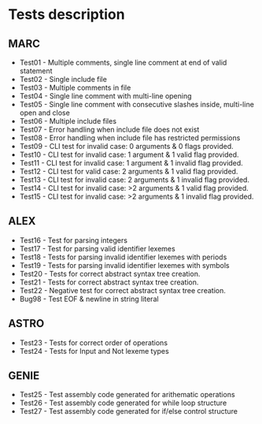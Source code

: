 # Tests description

## MARC
 - Test01 - Multiple comments, single line comment at end of valid statement
 - Test02 - Single include file
 - Test03 - Multiple comments in file
 - Test04 - Single line comment with multi-line opening
 - Test05 - Single line comment with consecutive slashes inside, multi-line 
            open and close
 - Test06 - Multiple include files
 - Test07 - Error handling when include file does not exist
 - Test08 - Error handling when include file has restricted permissions
 - Test09 - CLI test for invalid case: 0 arguments & 0 flags provided.
 - Test10 - CLI test for invalid case: 1 argument & 1 valid flag provided.
 - Test11 - CLI test for invalid case: 1 argument & 1 invalid flag provided.
 - Test12 - CLI test for valid case: 2 arguments & 1 valid flag provided.
 - Test13 - CLI test for invalid case: 2 arguments & 1 invalid flag provided.
 - Test14 - CLI test for invalid case: >2 arguments & 1 valid flag provided.
 - Test15 - CLI test for invalid case: >2 arguments & 1 invalid flag provided.
 
## ALEX
 - Test16 - Test for parsing integers
 - Test17 - Test for parsing valid identifier lexemes
 - Test18 - Tests for parsing invalid identifier lexemes with periods
 - Test19 - Tests for parsing invalid identifier lexemes with symbols
 - Test20 - Tests for correct abstract syntax tree creation.
 - Test21 - Tests for correct abstract syntax tree creation.
 - Test22 - Negative test for correct abstract syntax tree creation.
 - Bug98  - Test EOF & newline in string literal 

## ASTRO
 - Test23 - Tests for correct order of operations
 - Test24 - Tests for Input and Not lexeme types

## GENIE
 - Test25 - Test assembly code generated for arithematic operations
 - Test26 - Test assembly code generated for while loop structure
 - Test27 - Test assembly code generated for if/else control structure
